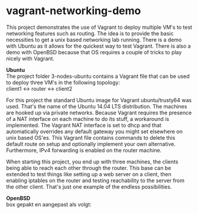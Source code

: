 # vagrant-networking-demo
This project demonstrates the use of Vagrant to deploy multiple VM's to test networking features such as routing. The idea is to provide the basic necessities to get a unix based networking lab running. There is a demo with Ubuntu as it allows for the quickest way to test Vagrant. There is also a demo with OpenBSD because that OS requires a couple of tricks to play nicely with Vagrant.

**Ubuntu**  
The project folder 3-nodes-ubuntu contains a Vagrant file that can be used to deploy three VM's in the following topology:  
client1 <-> router <-> client2  
  
For this project the standard Ubuntu image for Vagrant ubuntu/trusty64 was used. That's the name of the Ubuntu 14.04 LTS distribution. The machines are hooked up via private networks. Because Vagrant requires the presence of a NAT interface on each machine to do its stuff, a workaround is implemented. The Vagrant NAT interface is set to dhcp and that automatically overrides any default gateway you might set elsewhere on unix based OS'es. This Vagrant file contains commands to delete this default route on setup and optionally implement your own alternative. Furthermore, IPv4 forwarding is enabled on the router machine.  
  
When starting this project, you end up with three machines, the clients being able to reach each other through the router. This base can be extended to test things like setting up a web server on a client, then enabling iptables on the router and testing reachability to the server from the other client. That's just one example of the endless possibilities.

**OpenBSD**  
box gepakt en aangepast als volgt:

